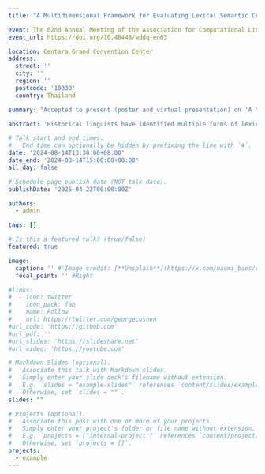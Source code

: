 ```yaml
---
title: "A Multidimensional Framework for Evaluating Lexical Semantic Change with Social Science Applications"

event: The 62nd Annual Meeting of the Association for Computational Linguistics (Thailand, Bangkok)
event_url: https://doi.org/10.48448/wddq-en63

location: Centara Grand Convention Center
address:
  street: '' 
  city: ''
  region: ''
  postcode: '10330'
  country: Thailand

summary: "Accepted to present (poster and virtual presentation) on 'A Multidimensional Framework for Evaluating Lexical Semantic Change with Social Science Applications' at The 62nd Annual Meeting of the Association for Computational Linguistics (Bangkok, Thailand), a prestigious conference awarded an A* rating due to its significant international impact and a competitive acceptance rate of 21%, attracting approx. 4k attendees."

abstract: 'Historical linguists have identified multiple forms of lexical semantic change. We present a three-dimensional framework for integrating these forms and a unified computational methodology for evaluating them concurrently. The dimensions represent increases or decreases in semantic 1) sentiment (valence of a target word’s collocates), 2) intensity (emotional arousal of collocates or the frequency of intensifiers), and 3) breadth (diversity of contexts in which the target word appears). These dimensions can be complemented by evaluation of shifts in the frequency of the target words and the thematic content of its collocates. This framework enables lexical semantic change to be mapped economically and systematically and has applications in computational social science. We present an illustrative analysis of semantic shifts in mental health and mental illness in two corpora, demonstrating patterns of semantic change that illuminate contemporary concerns about pathologization, stigma, and concept creep. Link to slides: https://www.slideshare.net/slideshow/a-multidimensional-framework-for-evaluating-lexical-semantic-change-with-social-science-applications/270910049'

# Talk start and end times.
#   End time can optionally be hidden by prefixing the line with `#`.
date: '2024-08-14T13:30:00+08:00'
date_end: '2024-08-14T15:00:00+08:00'
all_day: false

# Schedule page publish date (NOT talk date).
publishDate: '2025-04-22T00:00:00Z'

authors:
  - admin

tags: []

# Is this a featured talk? (true/false)
featured: true

image:
  caption: '' #'Image credit: [**Unsplash**](https://x.com/naomi_baes/status/1822225205822996539)'
  focal_point: '' #Right

#links:
#  - icon: twitter
#    icon_pack: fab
#    name: Follow
#    url: https://twitter.com/georgecushen
#url_code: 'https://github.com'
#url_pdf: ''
#url_slides: 'https://slideshare.net'
#url_video: 'https://youtube.com'

# Markdown Slides (optional).
#   Associate this talk with Markdown slides.
#   Simply enter your slide deck's filename without extension.
#   E.g. `slides = "example-slides"` references `content/slides/example-slides.md`.
#   Otherwise, set `slides = ""`.
slides: ""

# Projects (optional).
#   Associate this post with one or more of your projects.
#   Simply enter your project's folder or file name without extension.
#   E.g. `projects = ["internal-project"]` references `content/project/deep-learning/index.md`.
#   Otherwise, set `projects = []`.
projects:
  - example
---
```


